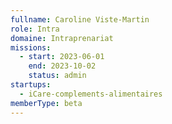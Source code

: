 ```yaml
---
fullname: Caroline Viste-Martin
role: Intra
domaine: Intraprenariat
missions:
  - start: 2023-06-01
    end: 2023-10-02
    status: admin
startups:
  - iCare-complements-alimentaires
memberType: beta
---
```


